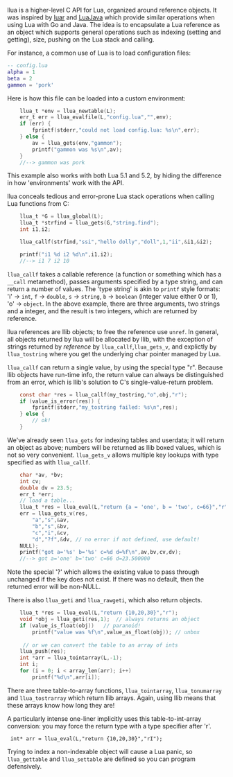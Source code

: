 llua is a higher-level C API for Lua, organized around reference objects.
It was inspired by [luar](http://github.com/stevedonovan/luar) and
[LuaJava](https://github.com/jasonsantos/luajava‎) which
provide similar operations when using Lua with Go and Java. The idea
is to encapsulate a Lua reference as an object which supports general
operations such as indexing (setting and getting), size, pushing on
the Lua stack and calling.

For instance, a common use of Lua is to load configuration files:

```lua
-- config.lua
alpha = 1
beta = 2
gammon = 'pork'

```

Here is how this file can be loaded into a custom environment:

```C
    llua_t *env = llua_newtable(L);
    err_t err = llua_evalfile(L,"config.lua","",env);
    if (err) {
        fprintf(stderr,"could not load config.lua: %s\n",err);
    } else {
        av = llua_gets(env,"gammon");
        printf("gammon was %s\n",av);
    }
    //--> gammon was pork

```

This example also works with both Lua 5.1 and 5.2, by hiding the
difference in how 'environments' work with the API.

llua conceals tedious and error-prone Lua stack operations when calling
Lua functions from C:

```C
    llua_t *G = llua_global(L);
    llua_t *strfind = llua_gets(G,"string.find");
    int i1,i2;

    llua_callf(strfind,"ssi","hello dolly","doll",1,"ii",&i1,&i2);

    printf("i1 %d i2 %d\n",i1,i2);
    //--> i1 7 i2 10
```

`llua_callf` takes a callable reference (a function or something which
has a `__call` metamethod), passes arguments specified by a type string,
and can return a number of values. The 'type string' is akin to `printf`
style formats: 'i' -> `int`, `f` -> `double`, `s` -> `string`, `b` ->
`boolean` (integer value either 0 or 1), 'o' -> `object`.  In the above example, there
are three arguments, two strings and a integer, and the result is two integers,
which are returned by reference.

llua references are llib objects; to free the reference use `unref`. In general, all
objects returned by llua will be allocated by llib, with the exception of strings
returned by _reference_ by `llua_callf`,`llua_gets_v`, and explictly by 
`llua_tostring` where you get the underlying char pointer managed by Lua.

`llua_callf` can return a single value, by using the special type "r". 
Because llib objects have run-time info, the return value can always be distinguished
from an error, which is llib's solution to C's single-value-return problem.

```C
    const char *res = llua_callf(my_tostring,"o",obj,"r");
    if (value_is_error(res)) {
        fprintf(stderr,"my_tostring failed: %s\n",res);
    } else {
        // ok!
    }
```

We've already seen `llua_gets` for indexing tables and userdata; it will return
an object as above; numbers will be returned as llib boxed values, which is not so 
very convenient.  `llua_gets_v` allows multiple key lookups with type specified as
with `llua_callf`.

```C       
    char *av, *bv;
    int cv;
    double dv = 23.5;
    err_t *err;
    // load a table...
    llua_t *res = llua_eval(L,"return {a = 'one', b = 'two', c=66}","r");
    err = llua_gets_v(res,
        "a","s",&av,
        "b","s",&bv,
        "c","i",&cv,
        "d","?f",&dv, // no error if not defined, use default!
    NULL);
    printf("got a='%s' b='%s' c=%d d=%f\n",av,bv,cv,dv);
    //--> got a='one' b='two' c=66 d=23.500000
```

Note the special '?' which allows the existing value to pass through unchanged
if the key does not exist.  If there was no default, then the returned error will
be non-NULL. 

There is also `llua_geti` and `llua_rawgeti`, which also return objects. 

```C
    llua_t *res = llua_eval(L,"return {10,20,30}","r");
    void *obj = llua_geti(res,1);  // always returns an object
    if (value_is_float(obj))   // paranoid!
        printf("value was %f\n",value_as_float(obj)); // unbox
        
     // or we can convert the table to an array of ints
    llua_push(res);
    int *arr = llua_tointarray(L,-1);
    int i;
    for (i = 0; i < array_len(arr); i++)
        printf("%d\n",arr[i]);       
```

There are three table-to-array functions, `llua_tointarray`, `llua_tonumarray` and
`llua_tostrarray` which return llib arrays. Again, using llib means that these
arrays know how long they are!

A particularly intense one-liner implicitly uses this table-to-int-array conversion: 
you may force the return type with a type specifier after 'r'.

```
 int* arr = llua_eval(L,"return {10,20,30}","rI");
 ```

Trying to index a non-indexable object will cause a Lua panic, so `llua_gettable` and
`llua_settable` are defined so you can program defensively.
